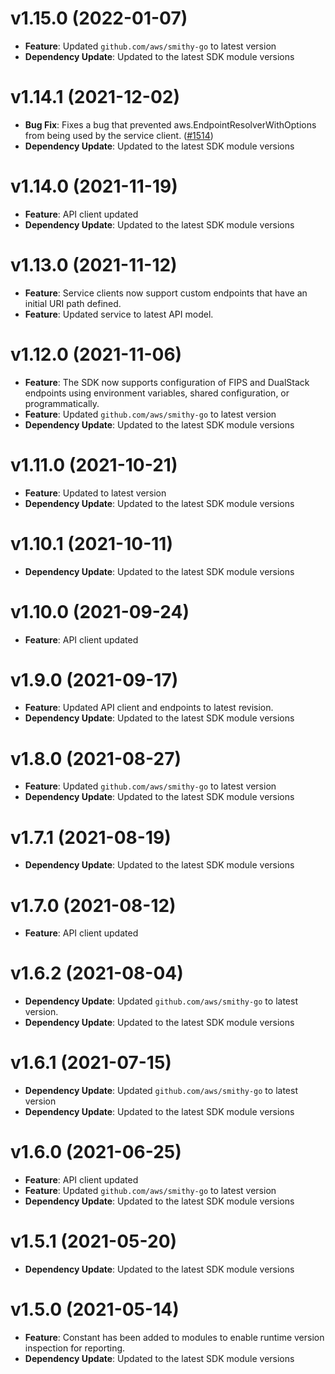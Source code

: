 # v1.15.0 (2022-01-07)

* **Feature**: Updated `github.com/aws/smithy-go` to latest version
* **Dependency Update**: Updated to the latest SDK module versions

# v1.14.1 (2021-12-02)

* **Bug Fix**: Fixes a bug that prevented aws.EndpointResolverWithOptions from being used by the service client. ([#1514](https://github.com/aws/aws-sdk-go-v2/pull/1514))
* **Dependency Update**: Updated to the latest SDK module versions

# v1.14.0 (2021-11-19)

* **Feature**: API client updated
* **Dependency Update**: Updated to the latest SDK module versions

# v1.13.0 (2021-11-12)

* **Feature**: Service clients now support custom endpoints that have an initial URI path defined.
* **Feature**: Updated service to latest API model.

# v1.12.0 (2021-11-06)

* **Feature**: The SDK now supports configuration of FIPS and DualStack endpoints using environment variables, shared configuration, or programmatically.
* **Feature**: Updated `github.com/aws/smithy-go` to latest version
* **Dependency Update**: Updated to the latest SDK module versions

# v1.11.0 (2021-10-21)

* **Feature**: Updated  to latest version
* **Dependency Update**: Updated to the latest SDK module versions

# v1.10.1 (2021-10-11)

* **Dependency Update**: Updated to the latest SDK module versions

# v1.10.0 (2021-09-24)

* **Feature**: API client updated

# v1.9.0 (2021-09-17)

* **Feature**: Updated API client and endpoints to latest revision.
* **Dependency Update**: Updated to the latest SDK module versions

# v1.8.0 (2021-08-27)

* **Feature**: Updated `github.com/aws/smithy-go` to latest version
* **Dependency Update**: Updated to the latest SDK module versions

# v1.7.1 (2021-08-19)

* **Dependency Update**: Updated to the latest SDK module versions

# v1.7.0 (2021-08-12)

* **Feature**: API client updated

# v1.6.2 (2021-08-04)

* **Dependency Update**: Updated `github.com/aws/smithy-go` to latest version.
* **Dependency Update**: Updated to the latest SDK module versions

# v1.6.1 (2021-07-15)

* **Dependency Update**: Updated `github.com/aws/smithy-go` to latest version
* **Dependency Update**: Updated to the latest SDK module versions

# v1.6.0 (2021-06-25)

* **Feature**: API client updated
* **Feature**: Updated `github.com/aws/smithy-go` to latest version
* **Dependency Update**: Updated to the latest SDK module versions

# v1.5.1 (2021-05-20)

* **Dependency Update**: Updated to the latest SDK module versions

# v1.5.0 (2021-05-14)

* **Feature**: Constant has been added to modules to enable runtime version inspection for reporting.
* **Dependency Update**: Updated to the latest SDK module versions

